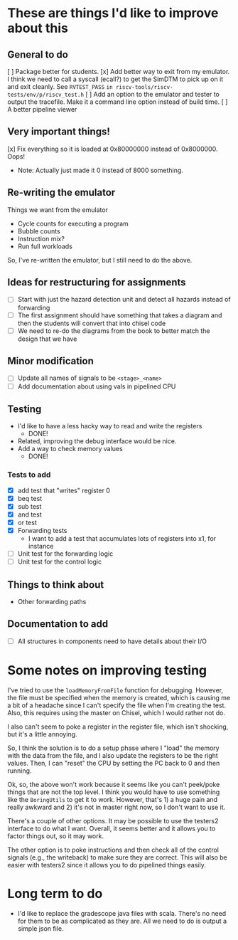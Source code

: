 # These are things I'd like to improve about this

## General to do

[ ] Package better for students.
[x] Add better way to exit from my emulator. I think we need to call a syscall (ecall?) to get the SimDTM to pick up on it and exit cleanly. See `RVTEST_PASS` `in riscv-tools/riscv-tests/env/p/riscv_test.h`
[ ] Add an option to the emulator and tester to output the tracefile. Make it a command line option instead of build time.
[ ] A better pipeline viewer

## Very important things!
[x] Fix everything so it is loaded at 0x80000000 instead of 0x8000000. Oops!
  - Note: Actually just made it 0 instead of 8000 something.

## Re-writing the emulator

Things we want from the emulator
 - Cycle counts for executing a program
 - Bubble counts
 - Instruction mix?
 - Run full workloads

So, I've re-written the emulator, but I still need to do the above.

## Ideas for restructuring for assignments

- [ ] Start with just the hazard detection unit and detect all hazards instead of forwarding
- [ ] The first assignment should have something that takes a diagram and then the students will convert that into chisel code
- [ ] We need to re-do the diagrams from the book to better match the design that we have

## Minor modification

- [ ] Update all names of signals to be `<stage>_<name>`
- [ ] Add documentation about using vals in pipelined CPU

## Testing

- I'd like to have a less hacky way to read and write the registers
  - DONE!
- Related, improving the debug interface would be nice.
- Add a way to check memory values
  - DONE!

### Tests to add

- [x] add test that "writes" register 0
- [x] beq test
- [x] sub test
- [x] and test
- [x] or test
- [x] Forwarding tests
  - I want to add a test that accumulates lots of registers into x1, for instance
- [ ] Unit test for the forwarding logic
- [ ] Unit test for the control logic

## Things to think about

- Other forwarding paths

## Documentation to add

- [ ] All structures in components need to have details about their I/O

# Some notes on improving testing

I've tried to use the `loadMemoryFromFile` function for debugging.
However, the file must be specified when the memory is created, which is causing me a bit of a headache since I can't specify the file when I'm creating the test.
Also, this requires using the master on Chisel, which I would rather not do.

I also can't seem to poke a register in the register file, which isn't shocking, but it's a little annoying.

So, I think the solution is to do a setup phase where I "load" the memory with the data from the file, and I also update the registers to be the right values.
Then, I can "reset" the CPU by setting the PC back to 0 and then running.

Ok, so, the above won't work because it seems like you can't peek/poke things that are not the top level.
I think you would have to use something like the `BoringUtils` to get it to work.
However, that's 1) a huge pain and really awkward and 2) it's not in master right now, so I don't want to use it.

There's a couple of other options.
It may be possible to use the testers2 interface to do what I want.
Overall, it seems better and it allows you to factor things out, so it may work.

The other option is to poke instructions and then check all of the control signals (e.g., the writeback) to make sure they are correct.
This will also be easier with testers2 since it allows you to do pipelined things easily.

# Long term to do

- I'd like to replace the gradescope java files with scala. There's no need for them to be as complicated as they are. All we need to do is output a simple json file.
